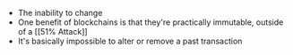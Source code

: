 - The inability to change
- One benefit of blockchains is that they're practically immutable, outside of a [[51% Attack]]
- It's basically impossible to alter or remove a past transaction